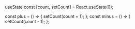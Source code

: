 useState
const [count, setCount] = React.useState(0);

const plus = () => {
setCount(count + 1);
};
const minus = () => {
setCount(count - 1);
};
